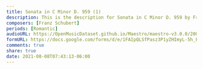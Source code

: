 ```yaml
---
title: Sonata in C Minor D. 959 (1)
description: This is the description for Sonata in C Minor D. 959 by Franz Schubert
composers: [Franz Schubert]
periods: [Romantic]
audioURL: https://OpenMusicDataset.github.io/Maestro/maestro-v3.0.0/2009/MIDI-Unprocessed_07_R2_2009_01_ORIG_MID--AUDIO_07_R2_2009_07_R2_2009_02_WAV.midi
formURL: https://docs.google.com/forms/d/e/1FAIpQLSfPasz3P1yZHImyL-5h_FUyoJVXNwW4PpQ_8l8VOJaX_w3NYg/viewform
comments: true
share: true
date: 2021-08-08T07:43:13-06:00
---
```

